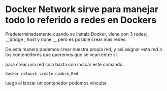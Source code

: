 # Docker Network sirve para manejar todo lo referido a redes en Dockers

Predeterminadamente cuando se instala Docker, viene con 3 redes; __bridge , host y none __  pero es posible crear mas redes.

De esta manera podemos crear nuestra propia red, y asi asignar esta red a los contenedores que queremos que se vean entre si.

para crear una red solo basta con indicar este comando:

```
docker network create nombre_Red
```

luego al lanzar un contenedor podemos vincular
